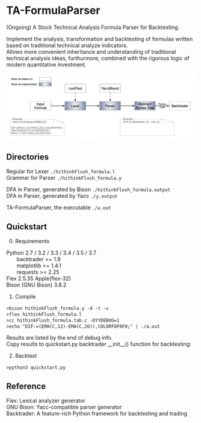 # TA-FormulaParser

(Ongoing) A Stock Technical Analysis Formula Parser for Backtesting.

Implement the analysis, transformation and backtesting of formulas written based on traditional technical analyze indicators.  
Allows more convenient inheritance and understanding of traditional technical analysis ideas, furthurmore, combined with the rigorous logic of modern quantitative investment.

![flow.png](./flow.png)

## Directories

Regular for Lexer ```./hithinkFlush_formula.l```  
Grammar for Parser ```./hithinkFlush_formula.y```

DFA in Parser, generated by Bison ```./hithinkFlush_formula.output```  
DFA in Parser, generated by Yacc ```./y.output```  

TA-FormulaParser, the executable ```./a.out```

## Quickstart

0. Requirements

Python 2.7 / 3.2 / 3.3 / 3.4 / 3.5 / 3.7  
&nbsp; &nbsp; &nbsp; &nbsp;backtrader >= 1.9  
&nbsp; &nbsp; &nbsp; &nbsp;matplotlib >= 1.4.1  
&nbsp; &nbsp; &nbsp; &nbsp;requests >= 2.25  
Flex 2.5.35 Apple(flex-32)  
Bison (GNU Bison) 3.8.2  

1. Compile

```shell
>bison hithinkFlush_formula.y -d -t -v
>flex hithinkFlush_formula.l
>cc hithinkFlush_formula.tab.c -DYYDEBUG=1
>echo "DIF:=(EMA(C,12)-EMA(C,26)),COLORF0F0F0;" | ./a.out
```  

Results are listed by the end of debug info.  
Copy results to quickstart.py backtrader \_\_init\_\_() function for backtesting:

2. Backtest

```shell
>python3 quickstart.py
```

## Reference

Flex: Lexical analyzer generator  
GNU Bison: Yacc-compatible parser generator  
Backtrader: A feature-rich Python framework for backtesting and trading
